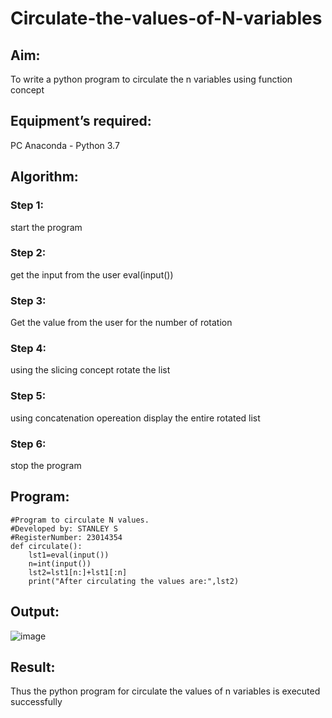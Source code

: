 # Circulate-the-values-of-N-variables
## Aim:
To write a python program to circulate the n variables using function concept
## Equipment’s required:
PC
Anaconda - Python 3.7
## Algorithm: 
### Step 1: 
start the program
### Step 2: 
get the input from the user eval(input())
### Step 3: 
Get the value from the user for the number of rotation
### Step 4: 
using the slicing concept rotate the list

### Step 5: 
using concatenation opereation display the entire rotated list
### Step 6: 
stop the program
## Program:
```
#Program to circulate N values.
#Developed by: STANLEY S
#RegisterNumber: 23014354
def circulate():
    lst1=eval(input())
    n=int(input())
    lst2=lst1[n:]+lst1[:n]
    print("After circulating the values are:",lst2)
```
## Output:
![image](https://github.com/STANLEY-13/Circulate-the-values-of-N-variables/assets/148198816/991f5761-35fa-4919-b530-4d5f91dedf86)

## Result:
Thus the python program for circulate the values of n variables is executed successfully
